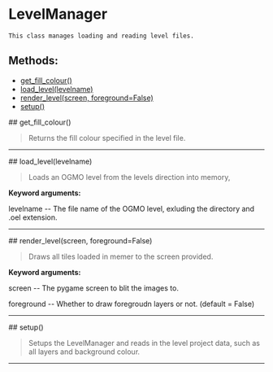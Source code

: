 # LevelManager 
 ```
 This class manages loading and reading level files. 
```
## Methods: 
* [get_fill_colour()](#get_fill_colour) 
* [load_level(levelname)](#load_level) 
* [render_level(screen, foreground=False)](#render_level) 
* [setup()](#setup) 
<div id="get_fill_colour"></div>## get_fill_colour() 

  

 > Returns the fill colour specified in the level file. 

 --- 
<div id="load_level"></div>## load_level(levelname) 

  

 > Loads an OGMO level from the levels direction into memory, 

 

 **Keyword arguments:**

 levelname -- The file name of the OGMO level, exluding the directory and .oel extension. 

 --- 
<div id="render_level"></div>## render_level(screen, foreground=False) 

  

 > Draws all tiles loaded in memer to the screen provided.

 

 **Keyword arguments:**

 screen -- The pygame screen to blit the images to.

 foreground -- Whether to draw foregroudn layers or not. (default = False) 

 --- 
<div id="setup"></div>## setup() 

  

 > Setups the LevelManager and reads in the level project data, such as all layers and background colour. 

 --- 
